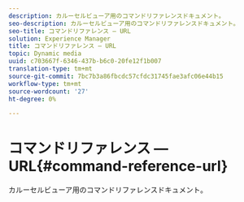 ```yaml
---
description: カルーセルビューア用のコマンドリファレンスドキュメント。
seo-description: カルーセルビューア用のコマンドリファレンスドキュメント。
seo-title: コマンドリファレンス — URL
solution: Experience Manager
title: コマンドリファレンス — URL
topic: Dynamic media
uuid: c703667f-6346-437b-b6c0-20fe12f1b007
translation-type: tm+mt
source-git-commit: 7bc7b3a86fbcdc57cfdc31745fae3afc06e44b15
workflow-type: tm+mt
source-wordcount: '27'
ht-degree: 0%

---
```



# コマンドリファレンス — URL{#command-reference-url}

カルーセルビューア用のコマンドリファレンスドキュメント。

